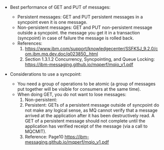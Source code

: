 * Best performance of GET and PUT of messages:
  - Persistent messages: GET and PUT persistent messages in a syncpoint even it is one message.
  - Non-persistent messages: GET and PUT non-persistent message outside a syncpoint.
    the message you get it in a transaction (syncpoint) in case of failure the message is rolled back.  
  - References:
    1. https://www.ibm.com/support/knowledgecenter/SSFKSJ_9.2.0/com.ibm.mq.dev.doc/q023850_.html
    2. Section 1.3.1.2 Concurrency, Syncpointing, and Queue Locking: https://ibm-messaging.github.io/mqperf/mqio_v1.pdf 


* Considerations to use a syncpoint:
  - You need a group of operations to be atomic (a group of messages put together will be visible for consumers at the same time).
  - When doing GET, you do not want to lose messages:
    1. Non-persistent: 
    2. Persistent: GETs of a persistent message outside of syncpoint do not make any logical sense, as MQ cannot verify that a message arrived at the application after it has been destructively read. A GET of a persistent message should not complete until the application has verified receipt of the message (via a call to MQCMIT).
    3. Reference: Page10 https://ibm-messaging.github.io/mqperf/mqio_v1.pdf
